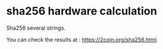sha256 hardware calculation
=====
Sha256 several strings.

You can check the results at : https://2coin.org/sha256.html
